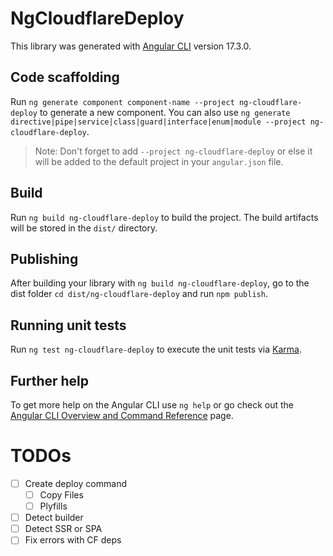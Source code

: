 # NgCloudflareDeploy

This library was generated with [Angular CLI](https://github.com/angular/angular-cli) version 17.3.0.

## Code scaffolding

Run `ng generate component component-name --project ng-cloudflare-deploy` to generate a new component. You can also use `ng generate directive|pipe|service|class|guard|interface|enum|module --project ng-cloudflare-deploy`.
> Note: Don't forget to add `--project ng-cloudflare-deploy` or else it will be added to the default project in your `angular.json` file. 

## Build

Run `ng build ng-cloudflare-deploy` to build the project. The build artifacts will be stored in the `dist/` directory.

## Publishing

After building your library with `ng build ng-cloudflare-deploy`, go to the dist folder `cd dist/ng-cloudflare-deploy` and run `npm publish`.

## Running unit tests

Run `ng test ng-cloudflare-deploy` to execute the unit tests via [Karma](https://karma-runner.github.io).

## Further help

To get more help on the Angular CLI use `ng help` or go check out the [Angular CLI Overview and Command Reference](https://angular.io/cli) page.


# TODOs

- [ ] Create deploy command
    - [ ] Copy Files
    - [ ] Plyfills
- [ ] Detect builder
- [ ] Detect SSR or SPA
- [ ] Fix errors with CF deps